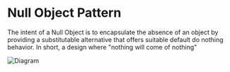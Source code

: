 # Null Object Pattern

The intent of a Null Object is to encapsulate the absence of an object by providing a substitutable alternative that offers suitable default do nothing behavior. In short, a design where "nothing will come of nothing"

![Diagram](diagram.png)